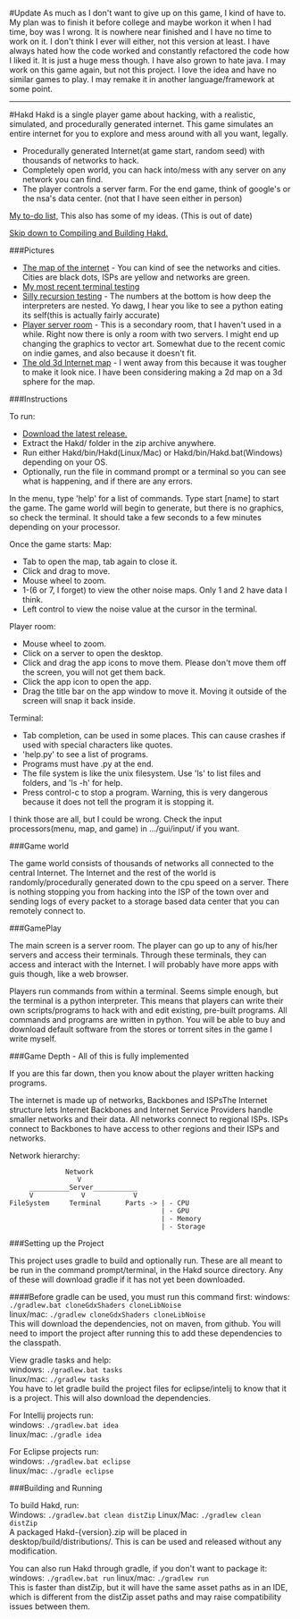 #Update
As much as I don't want to give up on this game, I kind of have to.
My plan was to finish it before college and maybe workon it when I had time, boy was I wrong.
It is nowhere near finished and I have no time to work on it. I don't think I ever will either, not this version at least.
I have always hated how the code worked and constantly refactored the code how I liked it. It is just a huge mess though.
I have also grown to hate java. I may work on this game again, but not this project.
I love the idea and have no similar games to play. I may remake it in another language/framework at some point.


-----------------

#Hakd
Hakd is a single player game about hacking, with a realistic, simulated, and procedurally generated internet. This game simulates an entire internet for you to explore and mess around with all you want, legally.
 * Procedurally generated Internet(at game start, random seed) with thousands of networks to hack.
 * Completely open world, you can hack into/mess with any server on any network you can find.
 * The player controls a server farm. For the end game, think of google's or the nsa's data center. (not that I have seen either in person)

[My to-do list,](https://trello.com/b/aPgl1zpo/hak-d) This also has some of my ideas. (This is out of date)

[Skip down to Compiling and Building Hakd.](https://github.com/Rsgm/Hakd#building-and-running)

###Pictures

 * [The map of the internet](https://pbs.twimg.com/media/Be28I2MCcAARgYY.png:large) - You can kind of see the networks and cities. Cities are black dots, ISPs are yellow and networks are green.
 * [My most recent terminal testing](https://pbs.twimg.com/media/Bfmh5K2CIAAw7xY.png:large)
 * [Silly recursion testing](https://pbs.twimg.com/media/BZziL6iCYAA2dE9.png:large) - The numbers at the bottom is how deep the interpreters are nested. Yo dawg, I hear you like to see a python eating its self(this is actually fairly accurate)
 * [Player server room](https://pbs.twimg.com/media/BPKDzizCAAM8yrx.png:large) - This is a secondary room, that I haven't used in a while. Right now there is only a room with two servers. I might end up changing the graphics to vector art. Somewhat due to the recent comic on indie games, and also because it doesn't fit.
 * [The old 3d Internet map](https://pbs.twimg.com/media/BSP9-SxCMAALpyk.png:large) - I went away from this because it was tougher to make it look nice. I have been considering making a 2d map on a 3d sphere for the map.


###Instructions

To run:
 * [Download the latest release.](https://github.com/Rsgm/Hakd/releases)
 * Extract the Hakd/ folder in the zip archive anywhere.
 * Run either Hakd/bin/Hakd(Linux/Mac) or Hakd/bin/Hakd.bat(Windows) depending on your OS.
 * Optionally, run the file in command prompt or a terminal so you can see what is happening, and if there are any errors.

In the menu, type 'help' for a list of commands. Type start [name] to start the game. The game world will begin to generate, but there is no graphics, so check the terminal. It should take a few seconds to a few minutes depending on your processor.

Once the game starts:
Map:
 * Tab to open the map, tab again to close it.
 * Click and drag to move.
 * Mouse wheel to zoom.
 * 1-(6 or 7, I forget) to view the other noise maps. Only 1 and 2 have data I think.
 * Left control to view the noise value at the cursor in the terminal.

Player room:
 * Mouse wheel to zoom.
 * Click on a server to open the desktop.
 * Click and drag the app icons to move them. Please don't move them off the screen, you will not get them back.
 * Click the app icon to open the app.
 * Drag the title bar on the app window to move it. Moving it outside of the screen will snap it back inside.

Terminal:
 * Tab completion, can be used in some places. This can cause crashes if used with special characters like quotes.
 * 'help.py' to see a list of programs.
 * Programs must have .py at the end.
 * The file system is like the unix filesystem. Use 'ls' to list files and folders, and 'ls -h' for help.
 * Press control-c to stop a program. Warning, this is very dangerous because it does not tell the program it is stopping it.

I think those are all, but I could be wrong. Check the input processors(menu, map, and game) in .../gui/input/ if you want.


###Game world

The game world consists of thousands of networks all connected to the central Internet. The Internet and the rest of the world is randomly/procedurally generated down to the cpu speed on a server.
There is nothing stopping you from hacking into the ISP of the town over and sending logs of every packet to a storage based data center that you can remotely connect to.


###GamePlay

The main screen is a server room. The player can go up to any of his/her servers and access their terminals. Through these terminals, they can access and interact with the Internet. I will probably have more apps with guis though, like a web browser.

Players run commands from within a terminal. Seems simple enough, but the terminal is a python interpreter. This means that players can write their own scripts/programs to hack with and edit existing, pre-built programs.
All commands and programs are written in python. You will be able to buy and download default software from the stores or torrent sites in the game I write myself.


###Game Depth - All of this is fully implemented

If you are this far down, then you know about the player written hacking programs.

The internet is made up of networks, Backbones and ISPsThe Internet structure lets Internet Backbones and Internet Service Providers handle smaller networks and their data. All networks connect to regional ISPs. ISPs connect to Backbones to have access to other regions and their ISPs and networks.

Network hierarchy:
```
              Network
                 V
     __________Server___________
     V            V            V
FileSystem     Terminal      Parts -> | - CPU
                                      | - GPU
                                      | - Memory
                                      | - Storage
```


###Setting up the Project

This project uses gradle to build and optionally run.
These are all meant to be run in the command prompt/terminal, in the Hakd source directory. Any of these will download gradle if it has not yet been downloaded.

####Before gradle can be used, you must run this command first:
windows: ```./gradlew.bat cloneGdxShaders cloneLibNoise```  
linux/mac: ```./gradlew cloneGdxShaders cloneLibNoise```  
This will download the dependencies, not on maven, from github.
You will need to import the project after running this to add these dependencies to the classpath.

View gradle tasks and help:  
windows: ```./gradlew.bat tasks```  
linux/mac: ```./gradlew tasks```  
You have to let gradle build the project files for eclipse/intelij to know that it is a project. This will also download the dependencies.

For Intellij projects run:  
windows: ```./gradlew.bat idea```  
linux/mac: ```./gradle idea```

For Eclipse projects run:  
windows: ```./gradlew.bat eclipse```  
linux/mac: ```./gradle eclipse```


###Building and Running

To build Hakd, run:  
Windows: ```./gradlew.bat clean distZip```
Linux/Mac: ```./gradlew clean distZip```  
A packaged Hakd-{version}.zip will be placed in desktop/build/distributions/. This is can be used and released without any modification.

You can also run Hakd through gradle, if you don't want to package it:  
windows: ```./gradlew.bat run```
linux/mac: ```./gradlew run```  
This is faster than distZip, but it will have the same asset paths as in an IDE, which is different from the distZip asset paths and may raise compatibility issues between them.
